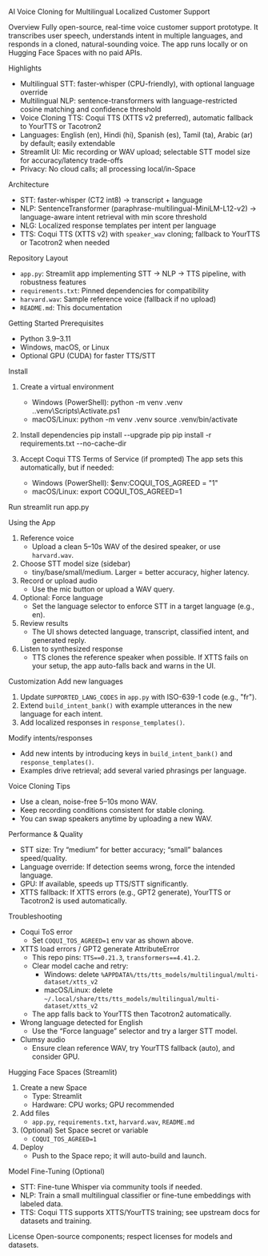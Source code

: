 AI Voice Cloning for Multilingual Localized Customer Support

Overview
Fully open-source, real-time voice customer support prototype. It transcribes user speech, understands intent in multiple languages, and responds in a cloned, natural-sounding voice. The app runs locally or on Hugging Face Spaces with no paid APIs.

Highlights
- Multilingual STT: faster-whisper (CPU-friendly), with optional language override
- Multilingual NLP: sentence-transformers with language-restricted cosine matching and confidence threshold
- Voice Cloning TTS: Coqui TTS (XTTS v2 preferred), automatic fallback to YourTTS or Tacotron2
- Languages: English (en), Hindi (hi), Spanish (es), Tamil (ta), Arabic (ar) by default; easily extendable
- Streamlit UI: Mic recording or WAV upload; selectable STT model size for accuracy/latency trade-offs
- Privacy: No cloud calls; all processing local/in-Space

Architecture
- STT: faster-whisper (CT2 int8) → transcript + language
- NLP: SentenceTransformer (paraphrase-multilingual-MiniLM-L12-v2) → language-aware intent retrieval with min score threshold
- NLG: Localized response templates per intent per language
- TTS: Coqui TTS (XTTS v2) with `speaker_wav` cloning; fallback to YourTTS or Tacotron2 when needed

Repository Layout
- `app.py`: Streamlit app implementing STT → NLP → TTS pipeline, with robustness features
- `requirements.txt`: Pinned dependencies for compatibility
- `harvard.wav`: Sample reference voice (fallback if no upload)
- `README.md`: This documentation

Getting Started
Prerequisites
- Python 3.9–3.11
- Windows, macOS, or Linux
- Optional GPU (CUDA) for faster TTS/STT

Install
1) Create a virtual environment
   - Windows (PowerShell):
     python -m venv .venv
     .\.venv\Scripts\Activate.ps1
   - macOS/Linux:
     python -m venv .venv
     source .venv/bin/activate

2) Install dependencies
   pip install --upgrade pip
   pip install -r requirements.txt --no-cache-dir

3) Accept Coqui TTS Terms of Service (if prompted)
   The app sets this automatically, but if needed:
   - Windows (PowerShell):  $env:COQUI_TOS_AGREED = "1"
   - macOS/Linux:            export COQUI_TOS_AGREED=1

Run
streamlit run app.py

Using the App
1) Reference voice
   - Upload a clean 5–10s WAV of the desired speaker, or use `harvard.wav`.
2) Choose STT model size (sidebar)
   - tiny/base/small/medium. Larger = better accuracy, higher latency.
3) Record or upload audio
   - Use the mic button or upload a WAV query.
4) Optional: Force language
   - Set the language selector to enforce STT in a target language (e.g., en).
5) Review results
   - The UI shows detected language, transcript, classified intent, and generated reply.
6) Listen to synthesized response
   - TTS clones the reference speaker when possible. If XTTS fails on your setup, the app auto-falls back and warns in the UI.

Customization
Add new languages
1) Update `SUPPORTED_LANG_CODES` in `app.py` with ISO-639-1 code (e.g., "fr").
2) Extend `build_intent_bank()` with example utterances in the new language for each intent.
3) Add localized responses in `response_templates()`.

Modify intents/responses
- Add new intents by introducing keys in `build_intent_bank()` and `response_templates()`.
- Examples drive retrieval; add several varied phrasings per language.

Voice Cloning Tips
- Use a clean, noise-free 5–10s mono WAV.
- Keep recording conditions consistent for stable cloning.
- You can swap speakers anytime by uploading a new WAV.

Performance & Quality
- STT size: Try “medium” for better accuracy; “small” balances speed/quality.
- Language override: If detection seems wrong, force the intended language.
- GPU: If available, speeds up TTS/STT significantly.
- XTTS fallback: If XTTS errors (e.g., GPT2 generate), YourTTS or Tacotron2 is used automatically.

Troubleshooting
- Coqui ToS error
  - Set `COQUI_TOS_AGREED=1` env var as shown above.
- XTTS load errors / GPT2 generate AttributeError
  - This repo pins: `TTS==0.21.3`, `transformers==4.41.2`.
  - Clear model cache and retry:
    - Windows: delete `%APPDATA%/tts/tts_models/multilingual/multi-dataset/xtts_v2`
    - macOS/Linux: delete `~/.local/share/tts/tts_models/multilingual/multi-dataset/xtts_v2`
  - The app falls back to YourTTS then Tacotron2 automatically.
- Wrong language detected for English
  - Use the “Force language” selector and try a larger STT model.
- Clumsy audio
  - Ensure clean reference WAV, try YourTTS fallback (auto), and consider GPU.

Hugging Face Spaces (Streamlit)
1) Create a new Space
   - Type: Streamlit
   - Hardware: CPU works; GPU recommended
2) Add files
   - `app.py`, `requirements.txt`, `harvard.wav`, `README.md`
3) (Optional) Set Space secret or variable
   - `COQUI_TOS_AGREED=1`
4) Deploy
   - Push to the Space repo; it will auto-build and launch.

Model Fine-Tuning (Optional)
- STT: Fine-tune Whisper via community tools if needed.
- NLP: Train a small multilingual classifier or fine-tune embeddings with labeled data.
- TTS: Coqui TTS supports XTTS/YourTTS training; see upstream docs for datasets and training.

License
Open-source components; respect licenses for models and datasets.


